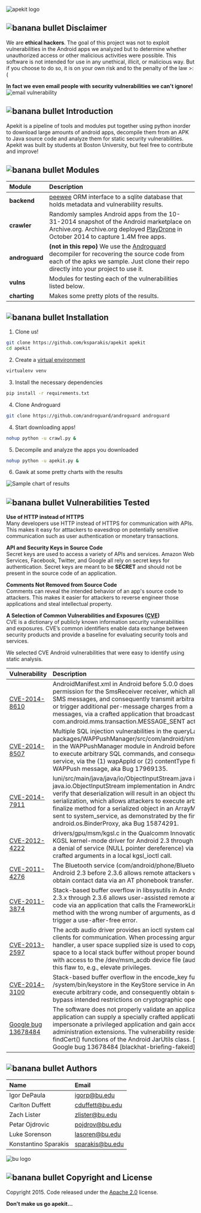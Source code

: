 ![apekit logo](https://raw.githubusercontent.com/ksparakis/apekit/master/imgs/apekitLogoDes2.png)


![banana bullet](https://raw.githubusercontent.com/ksparakis/apekit/master/imgs/smallbanana.png) Disclaimer
--------
We are **ethical hackers**. The goal of this project was not to exploit vulnerabilities in the Android apps we analyzed but to determine whether unauthorized access or other malicious activities were possible. This software is not intended for use in any unethical, illicit, or malicious way. But if you choose to do so, it is on your own risk and to the penalty of the law >:( 

**In fact we even email people with security vulnerabilities we can't ignore!**
![email vulnerability](https://raw.githubusercontent.com/ksparakis/apekit/master/imgs/helpingCommunity.png)

![banana bullet](https://raw.githubusercontent.com/ksparakis/apekit/master/imgs/smallbanana.png) Introduction
--------
Apekit is a pipeline of tools and modules put together using python inorder to download large amounts of android apps, decompile them from an APK to Java source code and analyze them for static security vulnerabilities. Apekit was built by students at Boston University, but feel free to contribute and improve!

![banana bullet](https://raw.githubusercontent.com/ksparakis/apekit/master/imgs/smallbanana.png) Modules
--------
| Module | Description |
| :----- | :---------- |
| **backend** | [peewee](http://docs.peewee-orm.com/en/latest/) ORM interface to a sqlite database that holds metadata and vulnerability results. |
| **crawler** | Randomly samples Android apps from the 10-31-2014 snapshot of the Android marketplace on Archive.org. Archive.org deployed [PlayDrone](https://github.com/nviennot/playdrone) in October 2014 to capture 1.4M free apps. |
| **androguard** | **(not in this repo)** We use the [Androguard](https://github.com/androguard/androguard) decompiler for recovering the source code from each of the apks we sample. Just clone their repo directly into your project to use it. |
| **vulns** | Modules for testing each of the vulnerabilities listed below. |
| **charting** | Makes some pretty plots of the results. |

![banana bullet](https://raw.githubusercontent.com/ksparakis/apekit/master/imgs/smallbanana.png) Installation
--------
1) Clone us!

```sh
git clone https://github.com/ksparakis/apekit apekit
cd apekit
```

2) Create a [virtual environment](https://virtualenv.readthedocs.org/en/latest/)

```sh
virtualenv venv
```

3) Install the necessary dependencies

```sh
pip install -r requirements.txt
```

4) Clone Androguard

```sh
git clone https://github.com/androguard/androguard androguard
```

4) Start downloading apps! 

```sh
nohup python -u crawl.py &
``` 

5) Decompile and analyze the apps you downloaded

```sh
nohup python -u apekit.py &
```

6) Gawk at some pretty charts with the results

![Sample chart of results](https://raw.githubusercontent.com/ksparakis/apekit/master/imgs/sample_chart.png)


![banana bullet](https://raw.githubusercontent.com/ksparakis/apekit/master/imgs/smallbanana.png) Vulnerabilities Tested
--------

**Use of HTTP instead of HTTPS**  
Many developers use HTTP instead of HTTPS for communication with APIs. This makes it easy for atttackers to eavesdrop on potentially sensitive communication such as user authentication or monetary transactions.

**API and Security Keys in Source Code**  
Secret keys are used to access a variety of APIs and services. Amazon Web Services, Facebook, Twitter, and Google all rely on secret keys for authentication. Secret keys are meant to be **SECRET** and should not be present in the source code of an application.

**Comments Not Removed from Source Code**  
Comments can reveal the intended behavior of an app's source code to attackers. This makes it easier for attackers to reverse engineer those applications and steal intellectual property.

**A Selection of Common Vulnerabilities and Exposures ([CVE](https://cve.mitre.org/))**  
CVE is a dictionary of publicly known information security vulnerabilities and exposures. CVE’s common identifiers enable data exchange between security products and provide a baseline for evaluating security tools and services.

We selected CVE Android vulnerabilities that were easy to identify using static analysis.

| Vulnerability | Description |
| :------------ | :---------- |
| [CVE-2014-8610](https://www.cvedetails.com/cve/CVE-2014-8610/) | AndroidManifest.xml in Android before 5.0.0 does not require the SEND\_SMS permission for the SmsReceiver receiver, which allows attackers to send stored SMS messages, and consequently transmit arbitrary new draft SMS messages or trigger additional per-message charges from a network operator for old messages, via a crafted application that broadcasts an intent with the com.android.mms.transaction.MESSAGE_SENT action, aka Bug 17671795.|
| [CVE-2014-8507](https://www.cvedetails.com/cve/CVE-2014-8507/) | Multiple SQL injection vulnerabilities in the queryLastApp method in packages/WAPPushManager/src/com/android/smspush/WapPushManager.java in the WAPPushManager module in Android before 5.0.0 allow remote attackers to execute arbitrary SQL commands, and consequently launch an activity or service, via the (1) wapAppId or (2) contentType field of a PDU for a malformed WAPPush message, aka Bug 17969135. |
| [CVE-2014-7911](https://www.cvedetails.com/cve/CVE-2014-7911/) | luni/src/main/java/java/io/ObjectInputStream.java in the java.io.ObjectInputStream implementation in Android before 5.0.0 does not verify that deserialization will result in an object that met the requirements for serialization, which allows attackers to execute arbitrary code via a crafted finalize method for a serialized object in an ArrayMap Parcel within an intent sent to system_service, as demonstrated by the finalize method of android.os.BinderProxy, aka Bug 15874291. |
| [CVE-2012-4222](https://www.cvedetails.com/cve/CVE-2012-4222/) | drivers/gpu/msm/kgsl.c in the Qualcomm Innovation Center (QuIC) Graphics KGSL kernel-mode driver for Android 2.3 through 4.2 allows attackers to cause a denial of service (NULL pointer dereference) via an application that uses crafted arguments in a local kgsl_ioctl call. |
| [CVE-2011-4276](https://www.cvedetails.com/cve/CVE-2011-4276/) | The Bluetooth service (com/android/phone/BluetoothHeadsetService.java) in Android 2.3 before 2.3.6 allows remote attackers within Bluetooth range to obtain contact data via an AT phonebook transfer. |
| [CVE-2011-3874](https://www.cvedetails.com/cve/CVE-2011-3874/) | Stack-based buffer overflow in libsysutils in Android 2.2.x through 2.2.2 and 2.3.x through 2.3.6 allows user-assisted remote attackers to execute arbitrary code via an application that calls the FrameworkListener::dispatchCommand method with the wrong number of arguments, as demonstrated by zergRush to trigger a use-after-free error. |
| [CVE-2013-2597](http://androidvulnerabilities.org/vulnerabilities/Qualcomm_acdb_audio_buffer_overflow) | The acdb audio driver provides an ioctl system call interface to user space clients for communication. When processing arguments passed to the ioctl handler, a user space supplied size is used to copy as many bytes from user space to a local stack buffer without proper bounds checking. An application with access to the /dev/msm_acdb device file (audio or system group) can use this flaw to, e.g., elevate privileges. |
| [CVE-2014-3100](http://androidvulnerabilities.org/vulnerabilities/keystore_buffer) | Stack-based buffer overflow in the encode_key function in /system/bin/keystore in the KeyStore service in Android 4.3 allows attackers to execute arbitrary code, and consequently obtain sensitive key information or bypass intended restrictions on cryptographic operations, via a long key name. |
| [Google bug 13678484](http://androidvulnerabilities.org/vulnerabilities/Fake_ID) | The software does not properly validate an application's certificate chain. An application can supply a specially crafted application identity certificate to impersonate a privileged application and gain access to vendor-specific device administration extensions. The vulnerability resides in the createChain() and findCert() functions of the Android JarUtils class. [securitytracker-1030654] Google bug 13678484 [blackhat-briefing-fakeid] |
 
![banana bullet](https://raw.githubusercontent.com/ksparakis/apekit/master/imgs/smallbanana.png) Authors
--------
| Name | Email |
| :--- | :---- |
| Igor DePaula | igorp@bu.edu |
| Carlton Duffett | cduffett@bu.edu |
| Zach Lister | zlister@bu.edu |
| Petar Ojdrovic | pojdrov@bu.edu |
| Luke Sorenson | lasoren@bu.edu |
| Konstantino Sparakis | sparakis@bu.edu |

![bu logo](http://www.bu.edu/brand/files/2012/10/BU-Master-Logo.gif)

![banana bullet](https://raw.githubusercontent.com/ksparakis/apekit/master/imgs/smallbanana.png) Copyright and License
--------
Copyright 2015. Code released under the [Apache 2.0](./LICENSE) license.


**Don't make us go apekit...**
